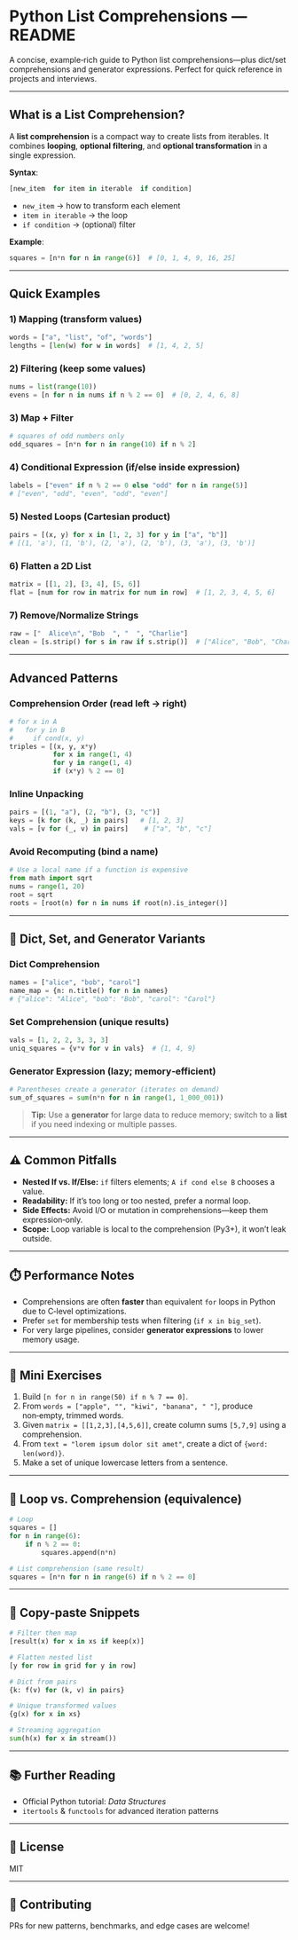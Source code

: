 # Python List Comprehensions — README

A concise, example‑rich guide to Python list comprehensions—plus dict/set comprehensions and generator expressions. Perfect for quick reference in projects and interviews.

---

## What is a List Comprehension?

A **list comprehension** is a compact way to create lists from iterables. It combines **looping**, **optional filtering**, and **optional transformation** in a single expression.

**Syntax**:

```python
[new_item  for item in iterable  if condition]
```

* `new_item` → how to transform each element
* `item in iterable` → the loop
* `if condition` → (optional) filter

**Example**:

```python
squares = [n*n for n in range(6)]  # [0, 1, 4, 9, 16, 25]
```

---

##  Quick Examples

### 1) Mapping (transform values)

```python
words = ["a", "list", "of", "words"]
lengths = [len(w) for w in words]  # [1, 4, 2, 5]
```

### 2) Filtering (keep some values)

```python
nums = list(range(10))
evens = [n for n in nums if n % 2 == 0]  # [0, 2, 4, 6, 8]
```

### 3) Map + Filter

```python
# squares of odd numbers only
odd_squares = [n*n for n in range(10) if n % 2]
```

### 4) Conditional Expression (if/else inside expression)

```python
labels = ["even" if n % 2 == 0 else "odd" for n in range(5)]
# ["even", "odd", "even", "odd", "even"]
```

### 5) Nested Loops (Cartesian product)

```python
pairs = [(x, y) for x in [1, 2, 3] for y in ["a", "b"]]
# [(1, 'a'), (1, 'b'), (2, 'a'), (2, 'b'), (3, 'a'), (3, 'b')]
```

### 6) Flatten a 2D List

```python
matrix = [[1, 2], [3, 4], [5, 6]]
flat = [num for row in matrix for num in row]  # [1, 2, 3, 4, 5, 6]
```

### 7) Remove/Normalize Strings

```python
raw = ["  Alice\n", "Bob  ", "  ", "Charlie"]
clean = [s.strip() for s in raw if s.strip()]  # ["Alice", "Bob", "Charlie"]
```

---

##  Advanced Patterns

### Comprehension Order (read left → right)

```python
# for x in A
#   for y in B
#     if cond(x, y)
triples = [(x, y, x*y)
           for x in range(1, 4)
           for y in range(1, 4)
           if (x*y) % 2 == 0]
```

### Inline Unpacking

```python
pairs = [(1, "a"), (2, "b"), (3, "c")]
keys = [k for (k, _) in pairs]   # [1, 2, 3]
vals = [v for (_, v) in pairs]    # ["a", "b", "c"]
```

### Avoid Recomputing (bind a name)

```python
# Use a local name if a function is expensive
from math import sqrt
nums = range(1, 20)
root = sqrt
roots = [root(n) for n in nums if root(n).is_integer()]
```

---

## 🧩 Dict, Set, and Generator Variants

### Dict Comprehension

```python
names = ["alice", "bob", "carol"]
name_map = {n: n.title() for n in names}
# {"alice": "Alice", "bob": "Bob", "carol": "Carol"}
```

### Set Comprehension (unique results)

```python
vals = [1, 2, 2, 3, 3, 3]
uniq_squares = {v*v for v in vals}  # {1, 4, 9}
```

### Generator Expression (lazy; memory‑efficient)

```python
# Parentheses create a generator (iterates on demand)
sum_of_squares = sum(n*n for n in range(1, 1_000_001))
```

> **Tip:** Use a **generator** for large data to reduce memory; switch to a **list** if you need indexing or multiple passes.

---

## ⚠️ Common Pitfalls

* **Nested If vs. If/Else:** `if` filters elements; `A if cond else B` chooses a value.
* **Readability:** If it’s too long or too nested, prefer a normal loop.
* **Side Effects:** Avoid I/O or mutation in comprehensions—keep them expression‑only.
* **Scope:** Loop variable is local to the comprehension (Py3+), it won’t leak outside.

---

## ⏱️ Performance Notes

* Comprehensions are often **faster** than equivalent `for` loops in Python due to C‑level optimizations.
* Prefer `set` for membership tests when filtering (`if x in big_set`).
* For very large pipelines, consider **generator expressions** to lower memory usage.

---

## 🧪 Mini Exercises

1. Build `[n for n in range(50) if n % 7 == 0]`.
2. From `words = ["apple", "", "kiwi", "banana", " "]`, produce non‑empty, trimmed words.
3. Given `matrix = [[1,2,3],[4,5,6]]`, create column sums `[5,7,9]` using a comprehension.
4. From `text = "lorem ipsum dolor sit amet"`, create a dict of `{word: len(word)}`.
5. Make a set of unique lowercase letters from a sentence.

---

## 🔁 Loop vs. Comprehension (equivalence)

```python
# Loop
squares = []
for n in range(6):
    if n % 2 == 0:
        squares.append(n*n)

# List comprehension (same result)
squares = [n*n for n in range(6) if n % 2 == 0]
```

---

## 🧷 Copy‑paste Snippets

```python
# Filter then map
[result(x) for x in xs if keep(x)]

# Flatten nested list
[y for row in grid for y in row]

# Dict from pairs
{k: f(v) for (k, v) in pairs}

# Unique transformed values
{g(x) for x in xs}

# Streaming aggregation
sum(h(x) for x in stream())
```

---

## 📚 Further Reading

* Official Python tutorial: *Data Structures*
* `itertools` & `functools` for advanced iteration patterns

---

## 📝 License

MIT

---

## 🤝 Contributing

PRs for new patterns, benchmarks, and edge cases are welcome!
